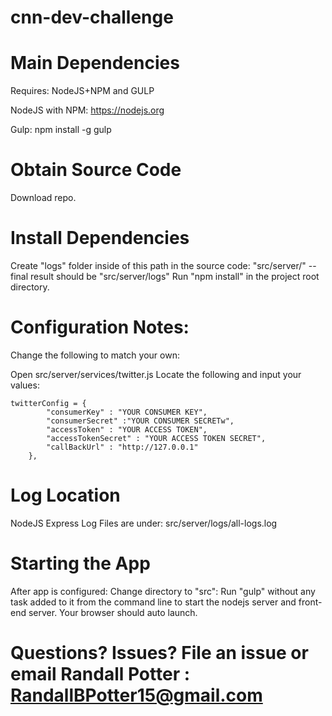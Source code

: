 # cnn-dev-challenge

# Main Dependencies
Requires: NodeJS+NPM and GULP

NodeJS with NPM: https://nodejs.org

Gulp:  npm install -g gulp

# Obtain Source Code
Download repo.

# Install Dependencies
Create "logs" folder inside of this path in the source code: "src/server/" -- final result should be "src/server/logs"
Run "npm install" in the project root directory.

# Configuration Notes:
Change the following to match your own:

Open src/server/services/twitter.js
Locate the following and input your values:
```
twitterConfig = {
        "consumerKey" : "YOUR CONSUMER KEY",
        "consumerSecret" :"YOUR CONSUMER SECRETw",
        "accessToken" : "YOUR ACCESS TOKEN",
        "accessTokenSecret" : "YOUR ACCESS TOKEN SECRET",
        "callBackUrl" : "http://127.0.0.1"
    },
```

# Log Location
NodeJS Express Log Files are under:
src/server/logs/all-logs.log

# Starting the App
After app is configured:
Change directory to "src":
Run "gulp" without any task added to it from the command line to start the nodejs server and front-end server.
Your browser should auto launch.

# Questions?  Issues?  File an issue or email Randall Potter : RandallBPotter15@gmail.com

